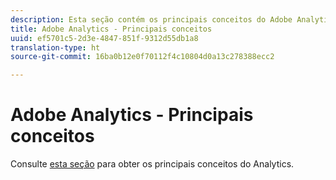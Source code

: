 ```yaml
---
description: Esta seção contém os principais conceitos do Adobe Analytics, uma breve descrição do conceito e um link de documentação específica com detalhes adicionais sobre o tópico.
title: Adobe Analytics - Principais conceitos
uuid: ef5701c5-2d3e-4847-851f-9312d55db1a8
translation-type: ht
source-git-commit: 16ba0b12e0f70112f4c10804d0a13c278388ecc2

---
```



# Adobe Analytics - Principais conceitos

Consulte [esta seção](/help/landing/an-key-concepts.md) para obter os principais conceitos do Analytics.
